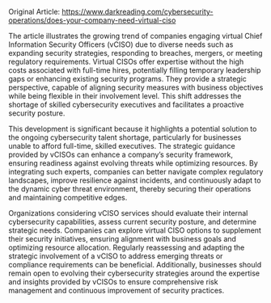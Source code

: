 Original Article: https://www.darkreading.com/cybersecurity-operations/does-your-company-need-virtual-ciso

The article illustrates the growing trend of companies engaging virtual Chief Information Security Officers (vCISO) due to diverse needs such as expanding security strategies, responding to breaches, mergers, or meeting regulatory requirements. Virtual CISOs offer expertise without the high costs associated with full-time hires, potentially filling temporary leadership gaps or enhancing existing security programs. They provide a strategic perspective, capable of aligning security measures with business objectives while being flexible in their involvement level. This shift addresses the shortage of skilled cybersecurity executives and facilitates a proactive security posture.

This development is significant because it highlights a potential solution to the ongoing cybersecurity talent shortage, particularly for businesses unable to afford full-time, skilled executives. The strategic guidance provided by vCISOs can enhance a company’s security framework, ensuring readiness against evolving threats while optimizing resources. By integrating such experts, companies can better navigate complex regulatory landscapes, improve resilience against incidents, and continuously adapt to the dynamic cyber threat environment, thereby securing their operations and maintaining competitive edges.

Organizations considering vCISO services should evaluate their internal cybersecurity capabilities, assess current security posture, and determine strategic needs. Companies can explore virtual CISO options to supplement their security initiatives, ensuring alignment with business goals and optimizing resource allocation. Regularly reassessing and adapting the strategic involvement of a vCISO to address emerging threats or compliance requirements can be beneficial. Additionally, businesses should remain open to evolving their cybersecurity strategies around the expertise and insights provided by vCISOs to ensure comprehensive risk management and continuous improvement of security practices.